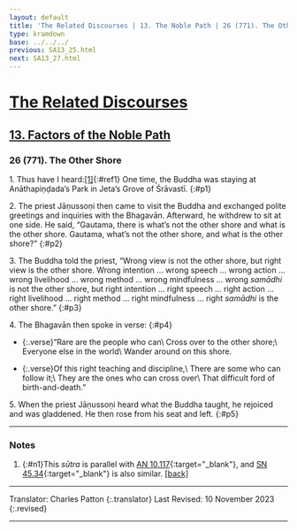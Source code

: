 ```yaml
---
layout: default
title: 'The Related Discourses | 13. The Noble Path | 26 (771). The Other Shore'
type: kramdown
base: ../../../
previous: SA13_25.html
next: SA13_27.html
---
```


# [The Related Discourses](../index.html)
## [13. Factors of the Noble Path](index.html)
### 26 (771). The Other Shore

1\. Thus have I heard:[\[1\]](#n1){:#ref1} One time, the Buddha was staying at Anāthapiṇḍada’s Park in Jeta’s Grove of Śrāvastī.
{:#p1}

2\. The priest Jāṇussoṇi then came to visit the Buddha and exchanged polite greetings and inquiries with the Bhagavān. Afterward, he withdrew to sit at one side. He said, “Gautama, there is what’s not the other shore and what is the other shore. Gautama, what’s not the other shore, and what is the other shore?”
{:#p2}

3\. The Buddha told the priest, “Wrong view is not the other shore, but right view is the other shore. Wrong intention … wrong speech … wrong action … wrong livelihood … wrong method … wrong mindfulness … wrong <em>samādhi</em> is not the other shore, but right intention … right speech … right action … right livelihood … right method … right mindfulness … right <em>samādhi</em> is the other shore.”
{:#p3}

4\. The Bhagavān then spoke in verse:
{:#p4}

* {:.verse}“Rare are the people who can\\
Cross over to the other shore;\\
Everyone else in the world\\
Wander around on this shore.

* {:.verse}Of this right teaching and discipline,\\
There are some who can follow it;\\
They are the ones who can cross over\\
That difficult ford of birth-and-death.”

5\. When the priest Jāṇussoṇi heard what the Buddha taught, he rejoiced and was gladdened. He then rose from his seat and left.
{:#p5}

---

### Notes

1. {:#n1}This <em>sūtra</em> is parallel with [AN 10.117](https://suttacentral.net/an10.117){:target="_blank"}, and [SN 45.34](https://suttacentral.net/sn45.34){:target="_blank"} is also similar. [\[back\]](#ref1)

---

Translator: Charles Patton
{:.translator}
Last Revised: 10 November 2023
{:.revised}

---